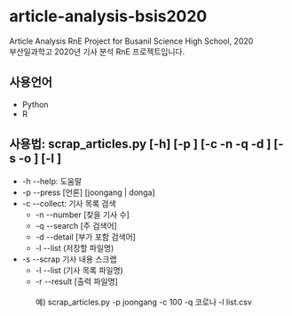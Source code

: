 # article-analysis-bsis2020
Article Analysis RnE Project for Busanil Science High School, 2020 <br>
부산일과학고 2020년 기사 분석 RnE 프로젝트입니다.

## 사용언어
- Python
- R


## 사용법: scrap_articles.py [-h] [-p <press>] [-c -n <number> -q <query> -d <detail>] [-s -o <output>] [-l <list>] <br>                                                   
- -h --help: 도움말 <br>
- -p --press [언론] [joongang | donga] <br>
- -c --collect: 기사 목록 검색 <br>
    - -n --number [찾을 기사 수] <br>
    - -q --search [주 검색어] <br>
    - -d --detail [부가 포함 검색어] <br>
    - -l --list   (저장할 파일명) <br>
- -s --scrap 기사 내용 스크랩 <br>
    - -l --list   (기사 목록 파일명) <br>
    - -r --result [출력 파일명] <br><br>
예) scrap_articles.py -p joongang -c 100 -q 코로나 -l list.csv
